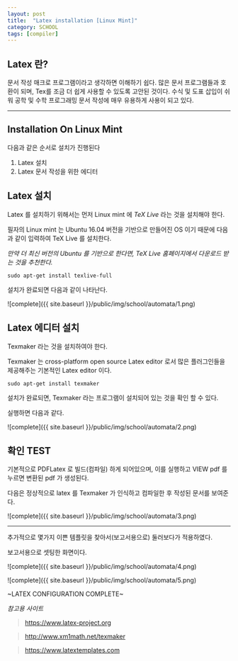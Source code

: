 ```yaml
---
layout: post
title:  "Latex installation [Linux Mint]"
category: SCHOOL
tags: [compiler]
---
```



## **Latex 란?**

문서 작성 매크로 프로그램이라고 생각하면 이해하기 쉽다. 많은 문서 프로그램들과 호환이 되며, Tex를 조금 더 쉽게 사용할 수 있도록 고안된 것이다. 수식 및 도표 삽입이 쉬워 공학 및 수학 프로그래밍 문서 작성에 매우 유용하게 사용이 되고 있다.


<!-- more -->


---


## **Installation On Linux Mint**

다음과 같은 순서로 설치가 진행된다

1. Latex 설치
2. Latex 문서 작성을 위한 에디터


## **Latex 설치**

Latex 를 설치하기 위해서는 먼저 Linux mint 에 *TeX Live* 라는 것을 설치해야 한다.

필자의 Linux mint 는 Ubuntu 16.04 버전을 기반으로 만들어진 OS 이기 때문에 다음과 같이 입력하여 TeX Live 를 설치한다.

*만약 더 최신 버전의 Ubuntu 를 기반으로 한다면, TeX Live 홈페이지에서 다운로드 받는 것을 추천한다.*


```
sudo apt-get install texlive-full
```

설치가 완료되면 다음과 같이 나타난다.

![complete]({{ site.baseurl }}/public/img/school/automata/1.png)



## **Latex 에디터 설치**

Texmaker 라는 것을 설치하여야 한다.

Texmaker 는 cross-platform open source Latex editor 로서 많은 플러그인들을 제공해주는 기본적인 Latex editor 이다.

```
sudo apt-get install texmaker
```

설치가 완료되면, Texmaker 라는 프로그램이 설치되어 있는 것을 확인 할 수 있다.

실행하면 다음과 같다.



![complete]({{ site.baseurl }}/public/img/school/automata/2.png)



## **확인 TEST**

기본적으로 PDFLatex 로 빌드(컴파일) 하게 되어있으며, 이를 실행하고 VIEW pdf 를 누르면 변환된 pdf 가 생성된다.

다음은 정상적으로 latex 를 Texmaker 가 인식하고 컴파일한 후 작성된 문서를 보여준다.

![complete]({{ site.baseurl }}/public/img/school/automata/3.png)

---

추가적으로 몇가지 이쁜 템플릿을 찾아서(보고서용으로) 둘러보다가 적용하였다.

보고서용으로 셋팅한 화면이다.

![complete]({{ site.baseurl }}/public/img/school/automata/4.png)


![complete]({{ site.baseurl }}/public/img/school/automata/5.png)


~LATEX CONFIGURATION COMPLETE~




*참고용 사이트*

> https://www.latex-project.org

> http://www.xm1math.net/texmaker

> https://www.latextemplates.com
